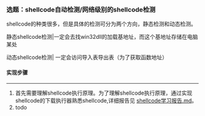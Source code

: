### 选题：shellcode自动检测/网络级别的shellcode检测

shellcode的种类很多，但是具体的检测可分为两个方向，静态检测和动态检测。

静态shellcode检测|一定会去找win32dll的加载基地址，而这个基地址存储在电脑某处

动态shellcode检测| 一定会访问导入表导出表（为了获取函数地址）





#### 实现步骤

-----

1. 首先需要理解shellcode执行原理。为了理解shellcode执行原理，通过实现shellcode的下载执行器熟悉shellcode,详细报告见 [shellcode学习报告.md]()。
2. todo

